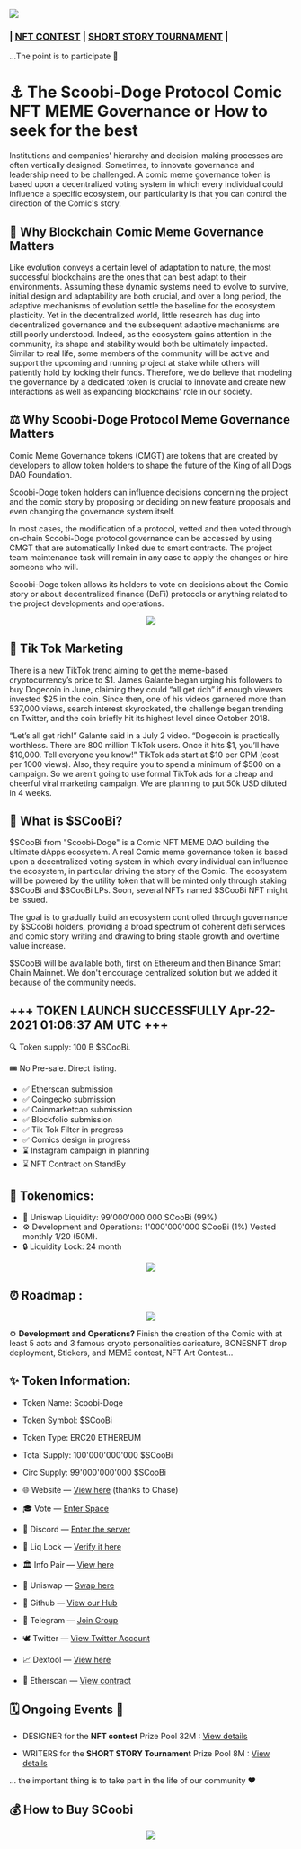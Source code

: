 ![](https://raw.githubusercontent.com/Scoobi-doge/Scoobi-doge.github.io/main/ressources/scoobi2-hero-large-1200px.png)

### | [NFT CONTEST](https://github.com/Scoobi-doge/Scoobi-doge.github.io/blob/main/NFT-CONTEST.md) |  [SHORT STORY TOURNAMENT](https://github.com/Scoobi-doge/Scoobi-doge.github.io/blob/main/SHORT-STORY-TOURNAMENT.md) |
...The point is to participate 🤝

# ⚓ The Scoobi-Doge Protocol Comic NFT MEME Governance or How to seek for the best

Institutions and companies' hierarchy and decision-making processes are often vertically designed. Sometimes, to innovate governance and leadership need to be challenged. A comic meme governance token is based upon a decentralized voting system in which every individual could influence a specific ecosystem, our particularity is that you can control the direction of the Comic's story.

## 📜 Why Blockchain Comic Meme Governance Matters

Like evolution conveys a certain level of adaptation to nature, the most successful blockchains are the ones that can best adapt to their environments. Assuming these dynamic systems need to evolve to survive, initial design and adaptability are both crucial, and over a long period, the adaptive mechanisms of evolution settle the baseline for the ecosystem plasticity. Yet in the decentralized world,  little research has dug into decentralized governance and the subsequent adaptive mechanisms are still poorly understood. Indeed, as the ecosystem gains attention in the community, its shape and stability would both be ultimately impacted. Similar to real life, some members of the community will be active and support the upcoming and running project at stake while others will patiently hold by locking their funds. Therefore, we do believe that modeling the governance by a dedicated token is crucial to innovate and create new interactions as well as expanding blockchains' role in our society. 

## ⚖️ Why Scoobi-Doge Protocol Meme Governance Matters

Comic Meme Governance tokens (CMGT) are tokens that are created by developers to allow token holders to shape the future of the King of all Dogs DAO Foundation. 

Scoobi-Doge token holders can influence decisions concerning the project and the comic story by proposing or deciding on new feature proposals and even changing the governance system itself.

In most cases, the modification of a protocol, vetted and then voted through on-chain Scoobi-Doge protocol governance can be accessed by using CMGT that are automatically linked due to smart contracts.
The project team maintenance task will remain in any case to apply the changes or hire someone who will.

Scoobi-Doge token allows its holders to vote on decisions about the Comic story or about decentralized finance (DeFi) protocols or anything related to the project developments and operations.

<p align="center">
<img width="auto" height="auto" src="https://raw.githubusercontent.com/Scoobi-doge/Scoobi-doge.github.io/main/scoobi-doge-logo-transparent-256.png">
</p>

## 🤳 Tik Tok Marketing

There is a new TikTok trend aiming to get the meme-based cryptocurrency’s price to $1.
James Galante began urging his followers to buy Dogecoin in June, claiming they could “all get rich” if enough viewers invested $25 in the coin. Since then, one of his videos garnered more than 537,000 views, search interest skyrocketed, the challenge began trending on Twitter, and the coin briefly hit its highest level since October 2018.

“Let’s all get rich!” Galante said in a July 2 video. “Dogecoin is practically worthless. There are 800 million TikTok users. Once it hits $1, you’ll have $10,000. Tell everyone you know!”
TikTok ads start at $10 per CPM (cost per 1000 views). Also, they require you to spend a minimum of $500 on a campaign. So we aren’t going to use formal TikTok ads for a cheap and cheerful viral marketing campaign. We are planning to put 50k USD diluted in 4 weeks.


## 🐶 What is $SCooBi? 

$SCooBi from "Scoobi-Doge" is a Comic NFT MEME DAO building the ultimate dApps ecosystem. A real Comic meme governance token is based upon a decentralized voting system in which every individual can influence the ecosystem, in particular driving the story of the Comic. The ecosystem will be powered by the utility token that will be minted only through staking $SCooBi and $SCooBi LPs. Soon, several NFTs named $SCooBi NFT might be issued.

The goal is to gradually build an ecosystem controlled through governance by $SCooBi holders, providing a broad spectrum of coherent defi services and comic story writing and drawing to bring stable growth and overtime value increase.

$SCooBi will be available both, first on Ethereum and then Binance Smart Chain Mainnet. We don't encourage centralized solution but we added it because of the community needs.


## +++ TOKEN LAUNCH SUCCESSFULLY Apr-22-2021 01:06:37 AM UTC +++

🔍 Token supply: 100 B $SCooBi.

🎟 No Pre-sale. Direct listing.

- ✅ Etherscan submission
- ✅ Coingecko submission
- ✅ Coinmarketcap submission
- ✅ Blockfolio submission
- ✅ Tik Tok Filter in progress
- ✅ Comics design in progress
- ⌛ Instagram campaign in planning
- ⌛ NFT Contract on StandBy

## 🤑 Tokenomics:

- 🦄 Uniswap Liquidity: 99'000'000'000 SCooBi (99%)
- ⚙️ Development and Operations: 1'000'000'000 SCooBi (1%) Vested monthly 1/20 (50M).
- 🔒 Liquidity Lock: 24 month

<p align="center">
<img width="auto" height="auto" src="https://raw.githubusercontent.com/Scoobi-doge/Scoobi-doge.github.io/main/ressources/Tokenomics.png">
</p>

## ⏰ Roadmap :

<p align="center">
<img width="auto" height="auto" src="https://raw.githubusercontent.com/Scoobi-doge/Scoobi-doge.github.io/main/ressources/Roadmap-1.0.png">
</p>

⚙️ **Development and Operations?** Finish the creation of the Comic with at least 5 acts and 3 famous crypto personalities caricature, BONESNFT drop deployment, Stickers, and MEME contest, NFT Art Contest...


## ✨ Token Information:

- Token Name:       Scoobi-Doge
- Token Symbol:     $SCooBi
- Token Type:       ERC20 ETHEREUM
- Total Supply:     100'000'000'000 $SCooBi
- Circ Supply:       99'000'000'000 $SCooBi

- 🌐 Website — [View here](https://scoobidoge.carrd.co/) (thanks to Chase)
- 🎓 Vote — [Enter Space](https://snapshot.org/#/scoobi.eth)
- 🏢 Discord — [Enter the server](https://discord.gg/zdnWZgPTEH)
- 🔐 Liq Lock — [Verify it here](https://unicrypt.network/amm/uni/pair/0xbf0f79932e3e136a0a948fd6a8aa4ca8ccfe0ee1) 
- 🏛 Info Pair — [View here](https://info.uniswap.org/pair/0xbf0F79932e3e136A0A948Fd6A8aa4CA8cCfe0EE1) 
- 🦄 Uniswap — [Swap here](https://app.uniswap.org/#/swap?outputCurrency=0x06a87f6afec4a739c367bef69eefe383d27106bd) 
- 🐼 Github — [View our Hub](https://github.com/Scoobi-doge/Scoobi-doge.github.io) 
- 📧 Telegram — [Join Group](https://t.me/scoobidoge) 
- 🕊 Twitter — [View Twitter Account](https://twitter.com/scoobidoge) 
- 📈 Dextool — [View here](https://www.dextools.io/app/uniswap/pair-explorer/0xbf0f79932e3e136a0a948fd6a8aa4ca8ccfe0ee1) 
- 🔎 Etherscan — [View contract](https://etherscan.io/token/0x06a87f6afec4a739c367bef69eefe383d27106bd)

## 🗓️  Ongoing Events 🏅

- DESIGNER for the **NFT contest** Prize Pool 32M : [View details](https://github.com/Scoobi-doge/Scoobi-doge.github.io/blob/main/NFT-CONTEST.md)

- WRITERS for the **SHORT STORY Tournament** Prize Pool 8M : [View details](https://github.com/Scoobi-doge/Scoobi-doge.github.io/blob/main/SHORT-STORY-TOURNAMENT.md)

... the important thing is to take part in the life of our community ❤️

## 💰 How to Buy SCoobi

<p align="center">
<img width="auto" height="auto" src="https://raw.githubusercontent.com/Scoobi-doge/Scoobi-doge.github.io/main/ressources/how-to-buy-Scoobi.jpg">
</p>
